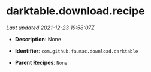 # darktable.download.recipe

_Last updated 2021-12-23 19:58:07Z_

- **Description**: None

- **Identifier**: `com.github.faumac.download.darktable`

- **Parent Recipes**: `None`